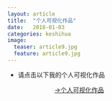 ```yaml
---
layout: article
title:  "个人可视化作品"
date:   2018-01-03
categories: keshihua 
image:
  teaser: article9.jpg
  feature: article9.jpg
---
```


 + 请点击以下我的个人可视化作品
 
                             [→个人可视化作品]( https://a917464280.github.io/xinxikeshihua/keshihua/index.html)
